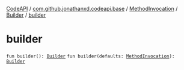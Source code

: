 [CodeAPI](../../../index.md) / [com.github.jonathanxd.codeapi.base](../../index.md) / [MethodInvocation](../index.md) / [Builder](index.md) / [builder](.)

# builder

`fun builder(): `[`Builder`](index.md)
`fun builder(defaults: `[`MethodInvocation`](../index.md)`): `[`Builder`](index.md)